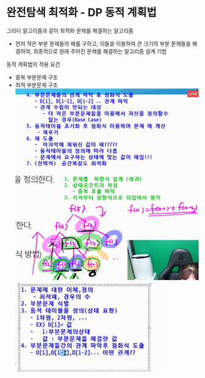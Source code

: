 # 완전탐색 최적화 - DP 동적 계획법 

그리디 알고리즘과 같이 최적화 문제를 해결하는 알고리즘 

- 먼저 작은 부분 문제들의 해를 구하고, 이들을 이용하여 큰 크기의 부분 문제들을 해결하여, 최종적으로 원래 주어진 문제를 해결하는 알고리즘 설계 기법

동적 계획법의 적용 요건 
- 중복 부분문제 구조 
- 최적 부분문제 구조 ![alt text](image-2.png)![alt text](image-3.png)